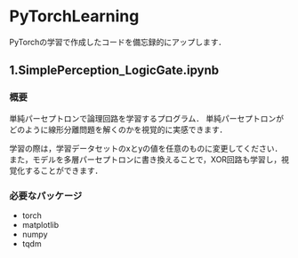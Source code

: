 # PyTorchLearning
PyTorchの学習で作成したコードを備忘録的にアップします．

## 1.SimplePerception_LogicGate.ipynb
### 概要
単純パーセプトロンで論理回路を学習するプログラム．
単純パーセプトロンがどのように線形分離問題を解くのかを視覚的に実感できます．

学習の際は，学習データセットのxとyの値を任意のものに変更してください．
また，モデルを多層パーセプトロンに書き換えることで，XOR回路も学習し，視覚化することができます．

### 必要なパッケージ
- torch
- matplotlib
- numpy
- tqdm
